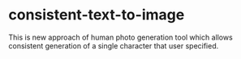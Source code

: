 # consistent-text-to-image
This is new approach of human photo generation tool which allows consistent generation of a single character that user specified.
